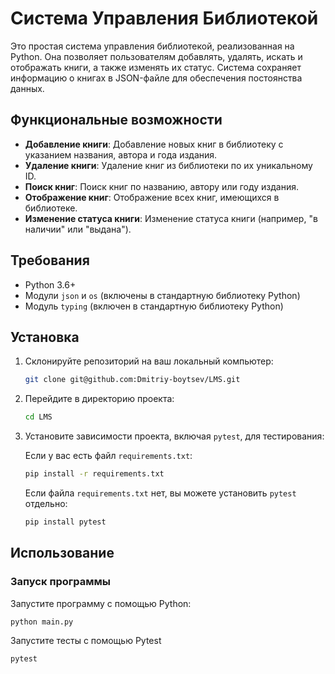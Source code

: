 # Система Управления Библиотекой

Это простая система управления библиотекой, реализованная на Python. Она позволяет пользователям добавлять, удалять, искать и отображать книги, а также изменять их статус. Система сохраняет информацию о книгах в JSON-файле для обеспечения постоянства данных.

## Функциональные возможности

- **Добавление книги**: Добавление новых книг в библиотеку с указанием названия, автора и года издания.
- **Удаление книги**: Удаление книг из библиотеки по их уникальному ID.
- **Поиск книг**: Поиск книг по названию, автору или году издания.
- **Отображение книг**: Отображение всех книг, имеющихся в библиотеке.
- **Изменение статуса книги**: Изменение статуса книги (например, "в наличии" или "выдана").

## Требования

- Python 3.6+
- Модули `json` и `os` (включены в стандартную библиотеку Python)
- Модуль `typing` (включен в стандартную библиотеку Python)

## Установка

1. Склонируйте репозиторий на ваш локальный компьютер:

    ```sh
    git clone git@github.com:Dmitriy-boytsev/LMS.git
    ```

2. Перейдите в директорию проекта:

    ```sh
    cd LMS
    ```

3. Установите зависимости проекта, включая `pytest`, для тестирования:

    Если у вас есть файл `requirements.txt`:

    ```sh
    pip install -r requirements.txt
    ```

    Если файла `requirements.txt` нет, вы можете установить `pytest` отдельно:

    ```sh
    pip install pytest
    ```

## Использование

### Запуск программы

Запустите программу с помощью Python:

```sh
python main.py
```

Запустите тесты с помощью Pytest
```sh
pytest
```


